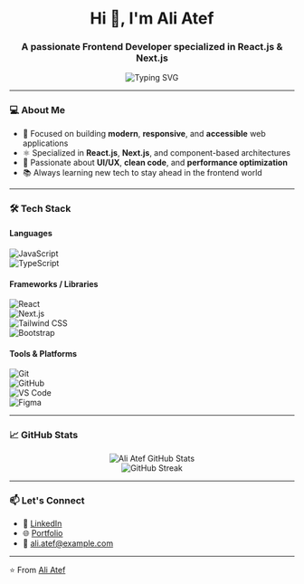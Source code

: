 <h1 align="center">Hi 👋, I'm Ali Atef</h1>
<h3 align="center">A passionate Frontend Developer specialized in React.js & Next.js</h3>

<p align="center">
  <img src="https://readme-typing-svg.herokuapp.com?font=Fira+Code&size=22&pause=1000&center=true&width=435&lines=Frontend+Developer;React.js+%2F+Next.js+Specialist;Clean+Code+%7C+Responsive+Design+%7C+UI%2FUX" alt="Typing SVG" />
</p>

---

### 💻 About Me

- 🎯 Focused on building **modern**, **responsive**, and **accessible** web applications  
- ⚛️ Specialized in **React.js**, **Next.js**, and component-based architectures  
- 🎨 Passionate about **UI/UX**, **clean code**, and **performance optimization**  
- 📚 Always learning new tech to stay ahead in the frontend world  

---

### 🛠️ Tech Stack

#### Languages  
![JavaScript](https://img.shields.io/badge/-JavaScript-black?style=flat-square&logo=javascript)  
![TypeScript](https://img.shields.io/badge/-TypeScript-black?style=flat-square&logo=typescript)

#### Frameworks / Libraries  
![React](https://img.shields.io/badge/-React-black?style=flat-square&logo=react)  
![Next.js](https://img.shields.io/badge/-Next.js-black?style=flat-square&logo=next.js)  
![Tailwind CSS](https://img.shields.io/badge/-Tailwind_CSS-black?style=flat-square&logo=tailwind-css)  
![Bootstrap](https://img.shields.io/badge/-Bootstrap-black?style=flat-square&logo=bootstrap)

#### Tools & Platforms  
![Git](https://img.shields.io/badge/-Git-black?style=flat-square&logo=git)  
![GitHub](https://img.shields.io/badge/-GitHub-black?style=flat-square&logo=github)  
![VS Code](https://img.shields.io/badge/-VS%20Code-black?style=flat-square&logo=visual-studio-code)  
![Figma](https://img.shields.io/badge/-Figma-black?style=flat-square&logo=figma)

---

### 📈 GitHub Stats

<p align="center">
  <img src="https://github-readme-stats.vercel.app/api?username=aliatefdev&show_icons=true&theme=radical" alt="Ali Atef GitHub Stats" />
  <br />
  <img src="https://github-readme-streak-stats.herokuapp.com?user=aliatefdev&theme=radical" alt="GitHub Streak" />
</p>

---

### 📫 Let's Connect

- 💼 [LinkedIn](https://www.linkedin.com/in/aliatef/)  
- 🌐 [Portfolio](https://your-portfolio-link.com) <!-- Replace with your actual portfolio link -->
- 📧 ali.atef@example.com <!-- Replace with your real email -->

---

⭐️ From [Ali Atef](https://github.com/aliatefdev)
